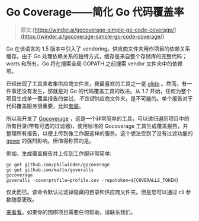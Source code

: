 # Go Coverage——简化 Go 代码覆盖率

> 原文:[https://winder.ai/gocoverage-simple-go-code-coverage/](https://winder.ai/gocoverage-simple-go-code-coverage/)

Go 在该语言的 1.5 版本中引入了 vendoring。供应商文件夹用作项目的依赖关系缓存。由于 Go 处理依赖关系的独特方式，缓存是来自整个存储库的完整代码；worts 和所有。Go 将在搜索全局 GOPATH 之前搜索 vendor 文件夹中的依赖项。

已经出现了工具来收集供应商文件夹，我最喜欢的工具之一是 [glide](https://glide.sh/) 。然而，有一件事还没有发生，那就是对 Go 的代码覆盖工具的改进。从 1.7 开始，任何为整个项目生成单一覆盖报告的尝试，*不包括*供应商文件夹，是不可能的。单个报告对于代码覆盖服务很重要，比如[套装](https://coveralls.io/)。

所以我开发了 [Gocoverage](https://github.com/philwinder/gocoverage) ，这是一个非常简单的工具，可以递归遍历项目中的所有目录(带有可选的过滤器)，使用标准的 Gocoverage 工具生成覆盖报告，并整理所有报告，以便上传到像工作服这样的服务。这个想法受到了没有过滤功能的 [gover](https://github.com/modocache/gover) 的强烈影响。但值得称赞的是。

例如，生成覆盖报告并上传到工作服非常简单:

```
go get github.com/philwinder/gocoverage
go get github.com/mattn/goveralls
gocoverage
goveralls -coverprofile=profile.cov -repotoken=${COVERALLS_TOKEN} 
```

仅此而已。该命令默认过滤掉隐藏的目录和供应商文件夹。但是您可以通过 cli 参数随意更改。

[来看看](https://github.com/philwinder/gocoverage)。如果你的围棋项目需要任何帮助，请联系我们。